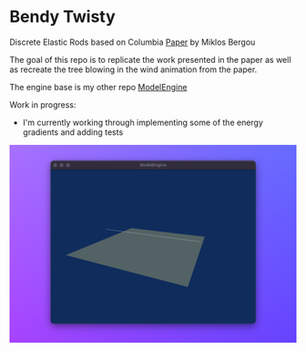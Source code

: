 # Bendy Twisty

Discrete Elastic Rods based on Columbia [Paper](http://www.cs.columbia.edu/cg/pdfs/143-rods.pdf) by Miklos Bergou

The goal of this repo is to replicate the work presented in the paper as well as recreate the tree blowing in the wind animation from the paper.

The engine base is my other repo [ModelEngine](https://github.com/BenWeisz/ModelEngine)

Work in progress:

- I'm currently working through implementing some of the energy gradients and adding tests

![Work in progress](https://github.com/BenWeisz/BendyTwisty/blob/main/samples/sample2.png)
